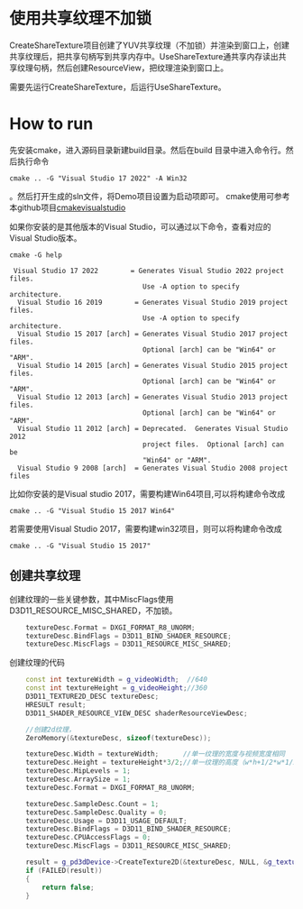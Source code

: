 # 使用共享纹理不加锁
CreateShareTexture项目创建了YUV共享纹理（不加锁）并渲染到窗口上，创建共享纹理后，把共享句柄写到共享内存中。UseShareTexture通共享内存读出共享纹理句柄，然后创建ResourceView，把纹理渲染到窗口上。

需要先运行CreateShareTexture，后运行UseShareTexture。

# How to run
先安装cmake，进入源码目录新建build目录。然后在build 目录中进入命令行。然后执行命令
```
cmake .. -G "Visual Studio 17 2022" -A Win32
```
。然后打开生成的sln文件，将Demo项目设置为启动项即可。 cmake使用可参考本github项目[cmakevisualstudio](https://github.com/iherewaitfor/cmakevisualstudio)

如果你安装的是其他版本的Visual Studio，可以通过以下命令，查看对应的Visual Studio版本。
```
cmake -G help
```

```
 Visual Studio 17 2022        = Generates Visual Studio 2022 project files.
                                 Use -A option to specify architecture.
  Visual Studio 16 2019        = Generates Visual Studio 2019 project files.
                                 Use -A option to specify architecture.
  Visual Studio 15 2017 [arch] = Generates Visual Studio 2017 project files.
                                 Optional [arch] can be "Win64" or "ARM".
  Visual Studio 14 2015 [arch] = Generates Visual Studio 2015 project files.
                                 Optional [arch] can be "Win64" or "ARM".
  Visual Studio 12 2013 [arch] = Generates Visual Studio 2013 project files.
                                 Optional [arch] can be "Win64" or "ARM".
  Visual Studio 11 2012 [arch] = Deprecated.  Generates Visual Studio 2012
                                 project files.  Optional [arch] can be
                                 "Win64" or "ARM".
  Visual Studio 9 2008 [arch]  = Generates Visual Studio 2008 project files
```

比如你安装的是Visual studio 2017，需要构建Win64项目,可以将构建命令改成
```
cmake .. -G "Visual Studio 15 2017 Win64"
```
若需要使用Visual Studio 2017，需要构建win32项目，则可以将构建命令改成
```
cmake .. -G "Visual Studio 15 2017"
```

## 创建共享纹理
创建纹理的一些关键参数，其中MiscFlags使用D3D11_RESOURCE_MISC_SHARED，不加锁。
```C++
    textureDesc.Format = DXGI_FORMAT_R8_UNORM;
    textureDesc.BindFlags = D3D11_BIND_SHADER_RESOURCE;
    textureDesc.MiscFlags = D3D11_RESOURCE_MISC_SHARED;
```
创建纹理的代码
```C++
    const int textureWidth = g_videoWidth;  //640
    const int textureHeight = g_videoHeight;//360
    D3D11_TEXTURE2D_DESC textureDesc;
    HRESULT result;
    D3D11_SHADER_RESOURCE_VIEW_DESC shaderResourceViewDesc;

    //创建2d纹理，
    ZeroMemory(&textureDesc, sizeof(textureDesc));

    textureDesc.Width = textureWidth;      //单一纹理的宽度与视频宽度相同
    textureDesc.Height = textureHeight*3/2;//单一纹理的高度（w*h+1/2*w*1/2*h+1/2*w*1/2h)/2=3/2h
    textureDesc.MipLevels = 1;
    textureDesc.ArraySize = 1;
    textureDesc.Format = DXGI_FORMAT_R8_UNORM;

    textureDesc.SampleDesc.Count = 1;
    textureDesc.SampleDesc.Quality = 0;
    textureDesc.Usage = D3D11_USAGE_DEFAULT;
    textureDesc.BindFlags = D3D11_BIND_SHADER_RESOURCE;
    textureDesc.CPUAccessFlags = 0;
    textureDesc.MiscFlags = D3D11_RESOURCE_MISC_SHARED;

    result = g_pd3dDevice->CreateTexture2D(&textureDesc, NULL, &g_texturePlanes_[0]);//YUV单一纹理
    if (FAILED(result))
    {
        return false;
    }
```